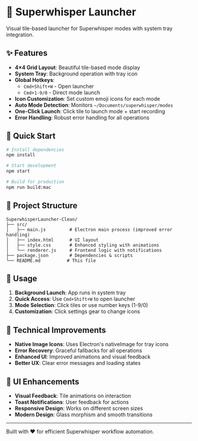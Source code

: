 # 🎤 Superwhisper Launcher

Visual tile-based launcher for Superwhisper modes with system tray integration.

## ✨ Features

- **4×4 Grid Layout**: Beautiful tile-based mode display
- **System Tray**: Background operation with tray icon
- **Global Hotkeys**: 
  - `Cmd+Shift+W` - Open launcher
  - `Cmd+1-9/0` - Direct mode launch
- **Icon Customization**: Set custom emoji icons for each mode
- **Auto Mode Detection**: Monitors `~/Documents/superwhisper/modes`
- **One-Click Launch**: Click tile to launch mode + start recording
- **Error Handling**: Robust error handling for all operations

## 🚀 Quick Start

```bash
# Install dependencies
npm install

# Start development
npm start

# Build for production
npm run build:mac
```

## 📁 Project Structure

```
SuperwhisperLauncher-Clean/
├── src/
│   ├── main.js         # Electron main process (improved error handling)
│   ├── index.html      # UI layout
│   ├── style.css       # Enhanced styling with animations
│   └── renderer.js     # Frontend logic with notifications
├── package.json        # Dependencies & scripts
└── README.md          # This file
```

## 🎯 Usage

1. **Background Launch**: App runs in system tray
2. **Quick Access**: Use `Cmd+Shift+W` to open launcher
3. **Mode Selection**: Click tiles or use number keys (1-9/0)
4. **Customization**: Click settings gear to change icons

## 🔧 Technical Improvements

- **Native Image Icons**: Uses Electron's nativeImage for tray icons
- **Error Recovery**: Graceful fallbacks for all operations
- **Enhanced UI**: Improved animations and visual feedback
- **Better UX**: Clear error messages and loading states

## 🎨 UI Enhancements

- **Visual Feedback**: Tile animations on interaction
- **Toast Notifications**: User feedback for actions
- **Responsive Design**: Works on different screen sizes
- **Modern Design**: Glass morphism and smooth transitions

---

Built with ❤️ for efficient Superwhisper workflow automation.